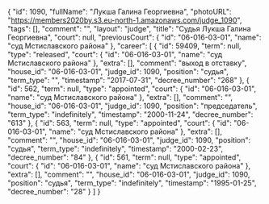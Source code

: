 {
    "id": 1090,
    "fullName": "Лукша Галина Георгиевна",
    "photoURL": "https://members2020by.s3.eu-north-1.amazonaws.com/judge_1090",
    "tags": [],
    "comment": "",
    "layout": "judge",
    "title": "Судья Лукша Галина Георгиевна",
    "court": null,
    "previousCourt": {
        "id": "06-016-03-01",
        "name": "суд Мстиславского района"
    },
    "career": [
        {
            "id": 59409,
            "term": null,
            "type": "released",
            "court": {
                "id": "06-016-03-01",
                "name": "суд Мстиславского района"
            },
            "extra": [],
            "comment": "выход в отставку",
            "house_id": "06-016-03-01",
            "judge_id": 1090,
            "position": "судья",
            "term_type": "",
            "timestamp": "2017-07-31",
            "decree_number": "268"
        },
        {
            "id": 562,
            "term": null,
            "type": "appointed",
            "court": {
                "id": "06-016-03-01",
                "name": "суд Мстиславского района"
            },
            "extra": [],
            "comment": "",
            "house_id": "06-016-03-01",
            "judge_id": 1090,
            "position": "председатель",
            "term_type": "indefinitely",
            "timestamp": "2000-11-24",
            "decree_number": "613"
        },
        {
            "id": 563,
            "term": null,
            "type": "appointed",
            "court": {
                "id": "06-016-03-01",
                "name": "суд Мстиславского района"
            },
            "extra": [],
            "comment": "",
            "house_id": "06-016-03-01",
            "judge_id": 1090,
            "position": "судья",
            "term_type": "indefinitely",
            "timestamp": "2000-02-23",
            "decree_number": "84"
        },
        {
            "id": 561,
            "term": null,
            "type": "appointed",
            "court": {
                "id": "06-016-03-01",
                "name": "суд Мстиславского района"
            },
            "extra": [],
            "comment": "",
            "house_id": "06-016-03-01",
            "judge_id": 1090,
            "position": "судья",
            "term_type": "indefinitely",
            "timestamp": "1995-01-25",
            "decree_number": "28"
        }
    ]
}
